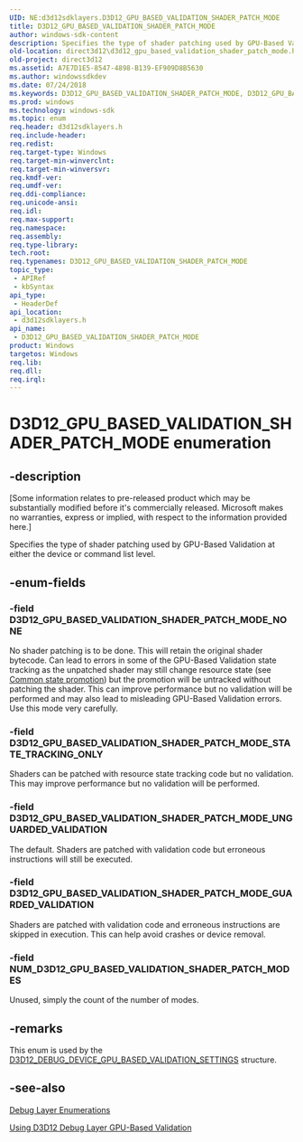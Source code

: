 ```yaml
---
UID: NE:d3d12sdklayers.D3D12_GPU_BASED_VALIDATION_SHADER_PATCH_MODE
title: D3D12_GPU_BASED_VALIDATION_SHADER_PATCH_MODE
author: windows-sdk-content
description: Specifies the type of shader patching used by GPU-Based Validation at either the device or command list level.
old-location: direct3d12\d3d12_gpu_based_validation_shader_patch_mode.htm
old-project: direct3d12
ms.assetid: A7E7D1E5-8547-4898-B139-EF909D8B5630
ms.author: windowssdkdev
ms.date: 07/24/2018
ms.keywords: D3D12_GPU_BASED_VALIDATION_SHADER_PATCH_MODE, D3D12_GPU_BASED_VALIDATION_SHADER_PATCH_MODE enumeration, D3D12_GPU_BASED_VALIDATION_SHADER_PATCH_MODE_GUARDED_VALIDATION, D3D12_GPU_BASED_VALIDATION_SHADER_PATCH_MODE_NONE, D3D12_GPU_BASED_VALIDATION_SHADER_PATCH_MODE_STATE_TRACKING_ONLY, D3D12_GPU_BASED_VALIDATION_SHADER_PATCH_MODE_UNGUARDED_VALIDATION, NUM_D3D12_GPU_BASED_VALIDATION_SHADER_PATCH_MODES, d3d12sdklayers/D3D12_GPU_BASED_VALIDATION_SHADER_PATCH_MODE, d3d12sdklayers/D3D12_GPU_BASED_VALIDATION_SHADER_PATCH_MODE_GUARDED_VALIDATION, d3d12sdklayers/D3D12_GPU_BASED_VALIDATION_SHADER_PATCH_MODE_NONE, d3d12sdklayers/D3D12_GPU_BASED_VALIDATION_SHADER_PATCH_MODE_STATE_TRACKING_ONLY, d3d12sdklayers/D3D12_GPU_BASED_VALIDATION_SHADER_PATCH_MODE_UNGUARDED_VALIDATION, d3d12sdklayers/NUM_D3D12_GPU_BASED_VALIDATION_SHADER_PATCH_MODES, direct3d12.d3d12_gpu_based_validation_shader_patch_mode
ms.prod: windows
ms.technology: windows-sdk
ms.topic: enum
req.header: d3d12sdklayers.h
req.include-header: 
req.redist: 
req.target-type: Windows
req.target-min-winverclnt: 
req.target-min-winversvr: 
req.kmdf-ver: 
req.umdf-ver: 
req.ddi-compliance: 
req.unicode-ansi: 
req.idl: 
req.max-support: 
req.namespace: 
req.assembly: 
req.type-library: 
tech.root: 
req.typenames: D3D12_GPU_BASED_VALIDATION_SHADER_PATCH_MODE
topic_type:
 - APIRef
 - kbSyntax
api_type:
 - HeaderDef
api_location:
 - d3d12sdklayers.h
api_name:
 - D3D12_GPU_BASED_VALIDATION_SHADER_PATCH_MODE
product: Windows
targetos: Windows
req.lib: 
req.dll: 
req.irql: 
---
```


# D3D12_GPU_BASED_VALIDATION_SHADER_PATCH_MODE enumeration


## -description


<p class="CCE_Message">[Some information relates to pre-released product which may be substantially modified before it's commercially released. Microsoft makes no warranties, express or implied, with respect to the information provided here.]

Specifies the type of shader patching used by GPU-Based Validation at either the device or command list level.


## -enum-fields




### -field D3D12_GPU_BASED_VALIDATION_SHADER_PATCH_MODE_NONE

No shader patching is to be done.  This will retain the original shader bytecode.  Can lead to errors in some of the GPU-Based Validation state tracking as the unpatched shader may still change resource state (see <a href="https://msdn.microsoft.com/en-us/library/Dn899226(v=VS.85).aspx">Common state promotion</a>) but the promotion will be untracked without patching the shader.  This can improve performance but no validation will be performed and may also lead to misleading GPU-Based Validation errors. Use this mode very carefully. 


### -field D3D12_GPU_BASED_VALIDATION_SHADER_PATCH_MODE_STATE_TRACKING_ONLY

Shaders can be patched with resource state tracking code but no validation.  This may improve performance but no validation will be performed.


### -field D3D12_GPU_BASED_VALIDATION_SHADER_PATCH_MODE_UNGUARDED_VALIDATION

The default. Shaders are patched with validation code but erroneous instructions will still be executed.  


### -field D3D12_GPU_BASED_VALIDATION_SHADER_PATCH_MODE_GUARDED_VALIDATION

Shaders are patched with validation code and erroneous instructions are skipped in execution.  This can help avoid crashes or device removal.


### -field NUM_D3D12_GPU_BASED_VALIDATION_SHADER_PATCH_MODES

Unused, simply the count of the number of modes.


## -remarks



This enum is used by the <a href="https://msdn.microsoft.com/en-us/library/Mt762981(v=VS.85).aspx">D3D12_DEBUG_DEVICE_GPU_BASED_VALIDATION_SETTINGS</a> structure.




## -see-also




<a href="https://msdn.microsoft.com/en-us/library/Dn950149(v=VS.85).aspx">Debug Layer Enumerations</a>



<a href="https://msdn.microsoft.com/en-us/library/Mt490477(v=VS.85).aspx">Using D3D12 Debug Layer GPU-Based Validation</a>
 

 

